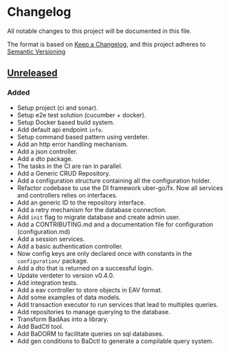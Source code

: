# Changelog

All notable changes to this project will be documented in this file.

The format is based on [Keep a Changelog](https://keepachangelog.com/en/1.0.0/),
and this project adheres to [Semantic Versioning](https://semver.org/spec/v2.0.0.html)

## [Unreleased]

### Added

- Setup project (ci and sonar).
- Setup e2e test solution (cucumber + docker).
- Setup Docker based build system.
- Add default api endpoint `info`.
- Setup command based pattern using verdeter.
- Add an http error handling mechanism.
- Add a json controller.
- Add a dto package.
- The tasks in the CI are ran in parallel.
- Add a Generic CRUD Repository.
- Add a configuration structure containing all the configuration holder.
- Refactor codebase to use the DI framework uber-go/fx. Now all services and controllers relies on interfaces.
- Add an generic ID to the repository interface.
- Add a retry mechanism for the database connection.
- Add `init` flag to migrate database and create admin user.
- Add a CONTRIBUTING.md and a documentation file for configuration (configuration.md)
- Add a session services.
- Add a basic authentication controller.
- Now config keys are only declared once with constants in the `configuration/` package.
- Add a dto that is returned on a successful login.
- Update verdeter to version v0.4.0.
- Add integration tests.
- Add a eav controller to store objects in EAV format.
- Add some examples of data models.
- Add transaction executor to run services that lead to multiples queries.
- Add repositories to manage querying to the database.
- Transform BadAas into a library.
- Add BadCtl tool.
- Add BaDORM to facilitate queries on sql databases.
- Add gen conditions to BaDctl to generate a compilable query system.

[unreleased]: https://github.com/ditrit/badaas/blob/main/changelog.md#unreleased
